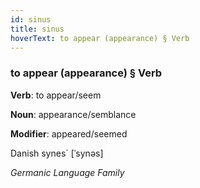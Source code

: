 ```yaml
---
id: sinus
title: sinus
hoverText: to appear (appearance) § Verb
---
```


### to appear (appearance) § Verb

**Verb**: to appear/seem

**Noun**: appearance/semblance

**Modifier**: appeared/seemed

Danish synes` [ˈsynəs]

*Germanic Language Family*